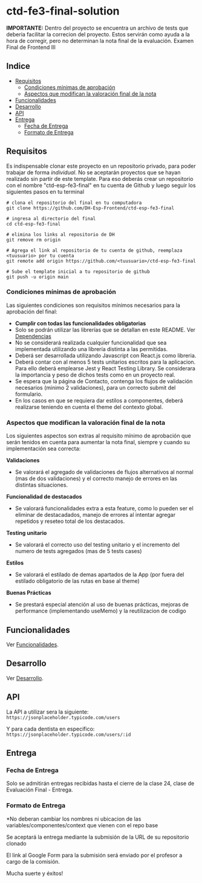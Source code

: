 # ctd-fe3-final-solution
**IMPORTANTE:** Dentro del proyecto se encuentra un archivo de tests que deberia facilitar la correcion del proyecto.  Estos servirán como ayuda a la hora de corregir, pero no determinan la nota final de la evaluación.
Examen Final de Frontend III


## Indice
* [Requisitos](#requisitos)
  * [Condiciones mínimas de aprobación](#condiciones-mínimas-de-aprobación)
  * [Aspectos que modifican la valoración final de la nota](#aspectos-que-modifican-la-valoración-final-de-la-nota)
* [Funcionalidades](#funcionalidades)
* [Desarrollo](#desarrollo)
* [API](#api)
* [Entrega](#entrega)
  * [Fecha de Entrega](#fecha-de-entrega)
  * [Formato de Entrega](#formato-de-entrega)


## Requisitos

Es indispensable clonar este proyecto en un repositorio privado, para poder trabajar de forma *individual*. No se aceptarán proyectos que se hayan realizado sin partir de este template. Para eso deberás crear un repositorio con el nombre "ctd-esp-fe3-final" en tu cuenta de Github y luego seguir los siguientes pasos en tu terminal

```
# clona el repositorio del final en tu computadora
git clone https://github.com/DH-Esp-Frontend/ctd-esp-fe3-final 

# ingresa al directorio del final
cd ctd-esp-fe3-final

# elimina los links al repositorio de DH
git remove rm origin

# Agrega el link al repositorio de tu cuenta de github, reemplaza <tuusuario> por tu cuenta
git remote add origin https://github.com/<tuusuario>/ctd-esp-fe3-final

# Sube el template inicial a tu repositorio de github
git push -u origin main
```


### Condiciones mínimas de aprobación

Las siguientes condiciones son requisitos mínimos necesarios para la aprobación del final:

* **Cumplir con todas las funcionalidades obligatorias**
* Solo se podrán utilizar las librerías que se detallan en este README. Ver [Dependencias](docs/desarrollo.md#dependencias)
* No se considerará realizada cualquier funcionalidad que sea implementada utilizando una librería distinta a las permitidas.
* Deberá ser desarrollada utilizando Javascript con React.js como libreria.
* Deberá contar con al menos 5 tests unitarios escritos para la aplicacion. Para ello deberá emplearse Jest y React Testing Library. Se considerara la importancia y peso de dichos tests como en un proyecto real.
* Se espera que la página de Contacto, contenga los flujos de validación necesarios (minimo 2 validaciones), para un correcto submit del formulario.
* En los casos en que se requiera dar estilos a componentes, deberá realizarse teniendo en cuenta el theme del contexto global. 



### Aspectos que modifican la valoración final de la nota

Los siguientes aspectos son extras al requisito mínimo de aprobación que serán tenidos en cuenta para aumentar la nota final, siempre y cuando su implementación sea correcta:

**Validaciones**
* Se valorará el agregado de validaciones de flujos alternativos al normal (mas de dos validaciones) y el correcto manejo de errores en las distintas situaciones.

**Funcionalidad de destacados**
* Se valorará funcionalidades extra a esta feature, como lo pueden ser el eliminar de destacadados, manejo de errores al intentar agregar repetidos y reseteo total de los destacados. 

**Testing unitario**
* Se valorará el correcto uso del testing unitario y el incremento del numero de tests agregados (mas de 5 tests cases)

**Estilos**
* Se valorará el estilado de demas apartados de la App (por fuera del estilado obligatorio de las rutas en base al theme)

**Buenas Prácticas**
* Se prestará especial atención al uso de buenas prácticas, mejoras de performance (implementando useMemo) y la reutilizacion de codigo

## Funcionalidades

Ver [Funcionalidades](docs/funcionalidades.md).
    
## Desarrollo

Ver [Desarrollo](docs/desarrollo.md).

## API

La API a utilizar sera la siguiente:
```https://jsonplaceholder.typicode.com/users```

Y para cada dentista en especifico:
```https://jsonplaceholder.typicode.com/users/:id```

## Entrega

### Fecha de Entrega

Solo se admitirán entregas recibidas hasta el cierre de la clase 24, clase de Evaluación Final - Entrega. 

### Formato de Entrega

*No deberan cambiar los nombres ni ubicacion de las variables/componentes/context que vienen con el repo base

Se aceptará la entrega mediante la submisión de la URL de su repositorio clonado

El link al Google Form para la submisión será enviado por el profesor a cargo de la comisión.

Mucha suerte y éxitos! 


